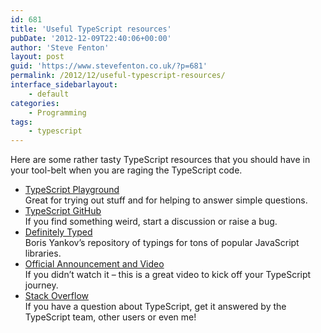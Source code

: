 ```yaml
---
id: 681
title: 'Useful TypeScript resources'
pubDate: '2012-12-09T22:40:06+00:00'
author: 'Steve Fenton'
layout: post
guid: 'https://www.stevefenton.co.uk/?p=681'
permalink: /2012/12/useful-typescript-resources/
interface_sidebarlayout:
    - default
categories:
    - Programming
tags:
    - typescript
---
```


Here are some rather tasty TypeScript resources that you should have in your tool-belt when you are raging the TypeScript code.

- [TypeScript Playground](https://www.typescriptlang.org/play/)  
    Great for trying out stuff and for helping to answer simple questions.
- [TypeScript GitHub](https://github.com/Microsoft/TypeScript)  
    If you find something weird, start a discussion or raise a bug.
- [Definitely Typed](http://definitelytyped.org/)  
    Boris Yankov’s repository of typings for tons of popular JavaScript libraries.
- [Official Announcement and Video](http://blogs.msdn.com/b/somasegar/archive/2012/10/01/typescript-javascript-development-at-application-scale.aspx)  
    If you didn’t watch it – this is a great video to kick off your TypeScript journey.
- [Stack Overflow](https://stackoverflow.com/questions/tagged/typescript)  
    If you have a question about TypeScript, get it answered by the TypeScript team, other users or even me!